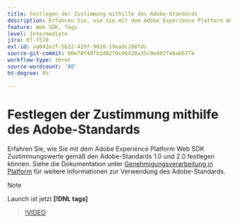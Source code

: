 ```yaml
---
title: Festlegen der Zustimmung mithilfe des Adobe-Standards
description: Erfahren Sie, wie Sie mit dem Adobe Experience Platform Web SDK Zustimmungswerte gemäß den Adobe-Standards 1.0 und 2.0 festlegen können.
feature: Web SDK, Tags
level: Intermediate
jira: KT-7570
exl-id: aa042e2f-5b22-429f-9028-19eadc288fdc
source-git-commit: 00ef0f40fb3d82f0c06428a35c0e402f46ab6774
workflow-type: tm+mt
source-wordcount: '80'
ht-degree: 0%

---
```


# Festlegen der Zustimmung mithilfe des Adobe-Standards

Erfahren Sie, wie Sie mit dem Adobe Experience Platform Web SDK Zustimmungswerte gemäß den Adobe-Standards 1.0 und 2.0 festlegen können. Siehe die Dokumentation unter [Genehmigungsverarbeitung in Platform](https://experienceleague.adobe.com/docs/experience-platform/landing/governance-privacy-security/consent/iab/overview.html) für weitere Informationen zur Verwendung des Adobe-Standards.

>[!NOTE]
>
> Launch ist jetzt **[!DNL tags]**

>[!VIDEO](https://video.tv.adobe.com/v/332694/?learn=on)
